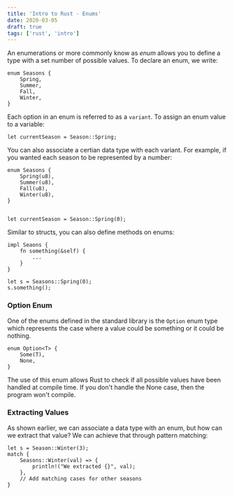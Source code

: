 ```yaml
---
title: 'Intro to Rust - Enums'
date: 2020-03-05
draft: true
tags: ['rust', 'intro']
---
```


An enumerations or more commonly know as _enum_ allows you to define a type with a set number of possible values. To declare an enum, we write:

```
enum Seasons {
    Spring,
    Summer,
    Fall,
    Winter,
}
```

Each option in an enum is referred to as a `variant`. To assign an enum value to a variable:

```
let currentSeason = Season::Spring;
```

You can also associate a certian data type with each variant. For example, if you wanted each season to be represented by a number:

```
enum Seasons {
    Spring(u8),
    Summer(u8),
    Fall(u8),
    Winter(u8),
}


let currentSeason = Season::Spring(0);

```

Similar to structs, you can also define methods on enums:

```
impl Seaons {
    fn something(&self) {
        ...
    }
}

let s = Seasons::Spring(0);
s.something();
```

### Option Enum

One of the enums defined in the standard library is the `Option` enum type which represents the case where a value could be something or it could be nothing.

```
enum Option<T> {
    Some(T),
    None,
}
```

The use of this enum allows Rust to check if all possible values have been handled at compile time. If you don't handle the None case, then the program won't compile.

### Extracting Values

As shown earlier, we can associate a data type with an enum, but how can we extract that value? We can achieve that through pattern matching:

```
let s = Season::Winter(3);
match {
    Seasons::Winter(val) => {
        println!("We extracted {}", val);
    },
    // Add matching cases for other seasons
}
```
